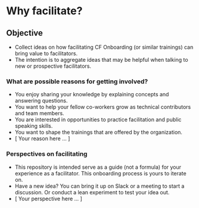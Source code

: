# Why facilitate?

## Objective
* Collect ideas on how facilitating CF Onboarding (or similar trainings) can bring value to facilitators. 
* The intention is to aggregate ideas that may be helpful when talking to new or prospective facilitators. 

### What are possible reasons for getting involved?

* You enjoy sharing your knowledge by explaining concepts and answering questions.
* You want to help your fellow co-workers grow as technical contributors and team members.
* You are interested in opportunities to practice facilitation and public speaking skills.
* You want to shape the trainings that are offered by the organization.
* [ Your reason here ... ]

### Perspectives on facilitating
* This repository is intended serve as a guide (not a formula) for your experience as a facilitator.  This onboarding process is yours to iterate on.
* Have a new idea?  You can bring it up on Slack or a meeting to start a discussion.  Or conduct a lean experiment to test your idea out.
* [ Your perspective here ... ]
